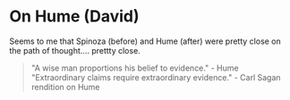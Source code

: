 # On Hume (David)

Seems to me that Spinoza (before) and Hume (after) were pretty close on the
path of thought.... prettty close.

  > "A wise man proportions his belief to evidence." - Hume
  > "Extraordinary claims require extraordinary evidence." - Carl Sagan
  > rendition on Hume
